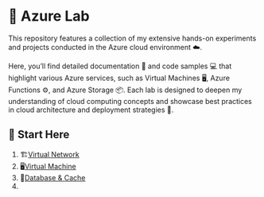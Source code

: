 # 🔬 Azure Lab
This repository features a collection of my extensive hands-on experiments and projects conducted in the Azure cloud environment ☁️.

Here, you’ll find detailed documentation 📑 and code samples 💻 that highlight various Azure services, such as Virtual Machines 🖥️, Azure Functions ⚙️, and Azure Storage 📦. Each lab is designed to deepen my understanding of cloud computing concepts and showcase best practices in cloud architecture and deployment strategies 🚀.

## 📌 Start Here
1. 🏗[Virtual Network](https://github.com/PeterOyelegbin/azure-lab/tree/main/virtual-network)
2. 🖥️[Virtual Machine](https://github.com/PeterOyelegbin/azure-lab/tree/main/virtual-machine)
3. 💾[Database & Cache](https://github.com/PeterOyelegbin/azure-lab/tree/main/database)
4. 
